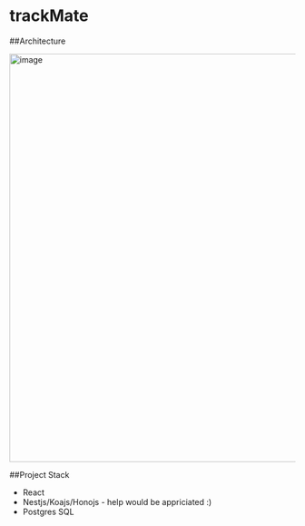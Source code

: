 # trackMate

##Architecture

<img width="719" alt="image" src="https://github.com/user-attachments/assets/b7812c88-b46b-4214-9d4a-eb48ca72062b">

##Project Stack
- React
- Nestjs/Koajs/Honojs - help would be appriciated :) 
- Postgres SQL
